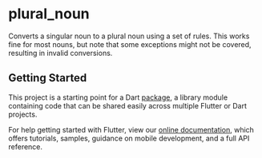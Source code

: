 # plural_noun

Converts a singular noun to a plural noun using a set of rules. This works fine for most nouns, but note that some exceptions might not be covered, resulting in invalid conversions.

## Getting Started

This project is a starting point for a Dart
[package](https://flutter.dev/developing-packages/),
a library module containing code that can be shared easily across
multiple Flutter or Dart projects.

For help getting started with Flutter, view our 
[online documentation](https://flutter.dev/docs), which offers tutorials, 
samples, guidance on mobile development, and a full API reference.
